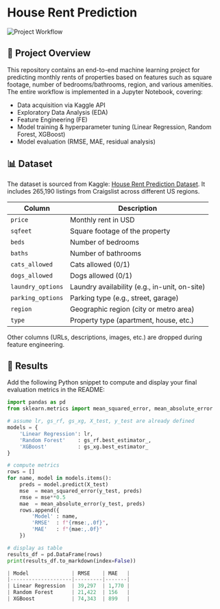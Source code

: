 # House Rent Prediction

![Project Workflow](https://img.shields.io/badge/Pipeline-EDA%20%7C%20FE%20%7C%20Modeling%20%7C%20Evaluation-brightgreen)

## 🚀 Project Overview
This repository contains an end-to-end machine learning project for predicting monthly rents of properties based on features such as square footage, number of bedrooms/bathrooms, region, and various amenities. The entire workflow is implemented in a Jupyter Notebook, covering:

- Data acquisition via Kaggle API  
- Exploratory Data Analysis (EDA)  
- Feature Engineering (FE)  
- Model training & hyperparameter tuning (Linear Regression, Random Forest, XGBoost)  
- Model evaluation (RMSE, MAE, residual analysis)  

## 📊 Dataset
The dataset is sourced from Kaggle: [House Rent Prediction Dataset](https://www.kaggle.com/datasets/rkb0023/houserentpredictiondataset). It includes 265,190 listings from Craigslist across different US regions.

| Column                  | Description                                    |
|-------------------------|------------------------------------------------|
| `price`                 | Monthly rent in USD                            |
| `sqfeet`                | Square footage of the property                 |
| `beds`                  | Number of bedrooms                             |
| `baths`                 | Number of bathrooms                            |
| `cats_allowed`          | Cats allowed (0/1)                             |
| `dogs_allowed`          | Dogs allowed (0/1)                             |
| `laundry_options`       | Laundry availability (e.g., in-unit, on-site)  |
| `parking_options`       | Parking type (e.g., street, garage)            |
| `region`                | Geographic region (city or metro area)         |
| `type`                  | Property type (apartment, house, etc.)         |

Other columns (URLs, descriptions, images, etc.) are dropped during feature engineering.


## 📝 Results

Add the following Python snippet to compute and display your final evaluation metrics in the README:

```python
import pandas as pd
from sklearn.metrics import mean_squared_error, mean_absolute_error

# assume lr, gs_rf, gs_xg, X_test, y_test are already defined
models = {
    'Linear Regression': lr,
    'Random Forest'    : gs_rf.best_estimator_,
    'XGBoost'          : gs_xg.best_estimator_
}

# compute metrics
rows = []
for name, model in models.items():
    preds = model.predict(X_test)
    mse  = mean_squared_error(y_test, preds)
    rmse = mse**0.5
    mae  = mean_absolute_error(y_test, preds)
    rows.append({
        'Model' : name,
        'RMSE'  : f"{rmse:,.0f}",
        'MAE'   : f"{mae:,.0f}"
    })

# display as table
results_df = pd.DataFrame(rows)
print(results_df.to_markdown(index=False))

| Model              | RMSE    | MAE   |
|--------------------|---------|-------|
| Linear Regression  | 39,297  | 1,770 |
| Random Forest      | 21,422  | 156   |
| XGBoost            | 74,343  | 899   |

